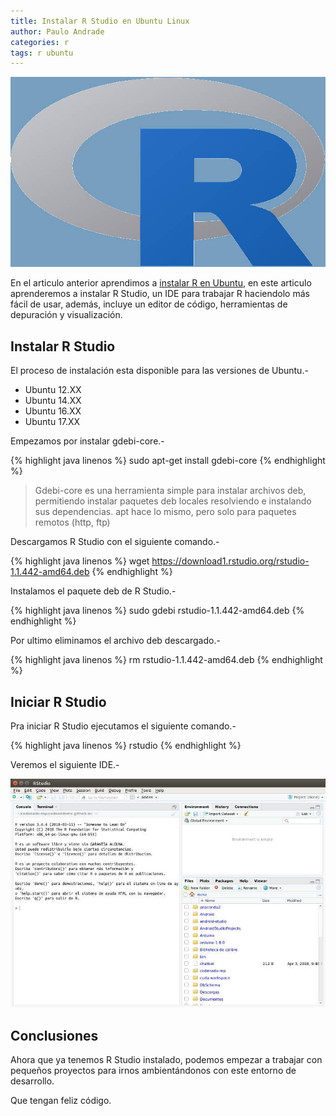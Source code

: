 ```yaml
---
title: Instalar R Studio en Ubuntu Linux
author: Paulo Andrade
categories: r
tags: r ubuntu
---
```


![Instalacion R programming](/img/r.jpg)

En el articulo anterior aprendimos a [instalar R en  Ubuntu](http://blog.codeando.org/articulos/instalar-r-en-ubuntu-linux.html), en este articulo aprenderemos a instalar R Studio, un IDE para trabajar R haciendolo más fácil de usar, además, incluye un editor de código, herramientas de depuración y visualización.

## Instalar R Studio

El proceso de instalación esta disponible para las versiones de Ubuntu.-

* Ubuntu 12.XX
* Ubuntu 14.XX
* Ubuntu 16.XX
* Ubuntu 17.XX

Empezamos por instalar gdebi-core.-

<ins class="adsbygoogle"
     style="display:block; text-align:center;"
     data-ad-layout="in-article"
     data-ad-format="fluid"
     data-ad-client="ca-pub-0593566584451788"
     data-ad-slot="1426664336"></ins>
<script>
     (adsbygoogle = window.adsbygoogle || []).push({});
</script>

{% highlight java linenos %}
sudo apt-get install gdebi-core
{% endhighlight %}

> Gdebi-core es una herramienta simple para instalar archivos deb, permitiendo instalar paquetes deb locales resolviendo e instalando sus dependencias. apt hace lo mismo, pero solo para paquetes remotos (http, ftp)

Descargamos R Studio con el siguiente comando.-

{% highlight java linenos %}
wget https://download1.rstudio.org/rstudio-1.1.442-amd64.deb
{% endhighlight %}

Instalamos el paquete deb de R Studio.-

{% highlight java linenos %}
sudo gdebi rstudio-1.1.442-amd64.deb
{% endhighlight %}

Por ultimo eliminamos el archivo deb descargado.-

{% highlight java linenos %}
rm rstudio-1.1.442-amd64.deb
{% endhighlight %}

## Iniciar R Studio

Pra iniciar R Studio ejecutamos el siguiente comando.-

{% highlight java linenos %}
rstudio
{% endhighlight %}

Veremos el siguiente IDE.-

![R Studio](/img/rstudio.jpg)

## Conclusiones

Ahora que ya tenemos R Studio instalado, podemos empezar a trabajar con pequeños proyectos para irnos ambientándonos con este entorno de desarrollo.

Que tengan feliz código.